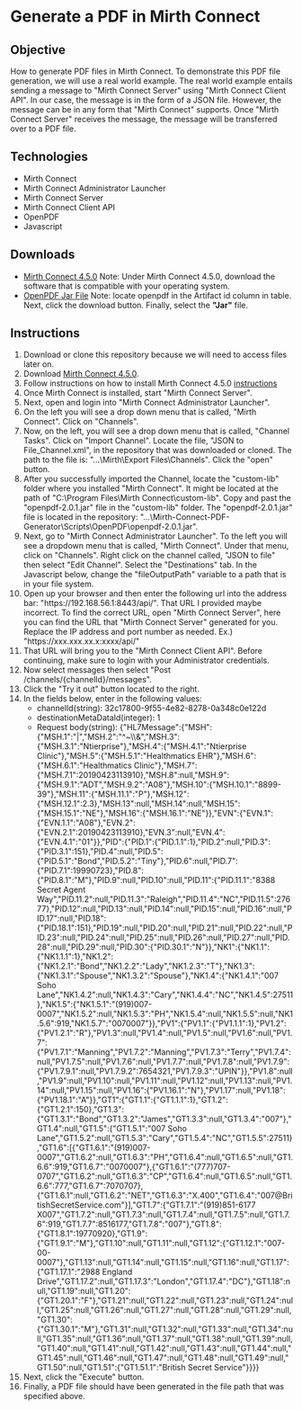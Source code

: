 <h1>Generate a PDF in Mirth Connect</h1>
<h2>Objective</h2>
<p>How to generate PDF files in Mirth Connect. To demonstrate this PDF file generation, we will use a real world example. The real world example entails sending a message to "Mirth Connect Server" using "Mirth Connect Client API". In our case, the message is in the form of a JSON file. However, the message can be in any form that "Mirth Connect" supports. Once "Mirth Connect Server" receives the message, the message will be transferred over to a PDF file.</p>
<h2>Technologies</h2>
<ul>
  <li>Mirth Connect</li>
  <li>Mirth Connect Administrator Launcher</li>
  <li>Mirth Connect Server</li>
  <li>Mirth Connect Client API</li>
  <li>OpenPDF</li>
  <li>Javascript</li>  
</ul>
<h2>Downloads</h2>
<ul>
  <li><a href="https://www.nextgen.com/solutions/interoperability/mirth-integration-engine/mirth-connect-downloads" target="_blank">Mirth Connect 4.5.0</a> Note: Under Mirth Connect 4.5.0, download the software that is compatible with your operating system.
 </li>
  <li><a href="https://search.maven.org/search?q=g:com.github.librepdf" target="_blank">OpenPDF Jar File</a> Note: locate openpdf in the Artifact id column in table. Next, click the download button. Finally, select the <b>"Jar"</b> file.</li>
</ul>
<h2>Instructions</h2>
<ol>
  <li>Download or clone this repository because we will need to access files later on.</li>
  <li>Download <a href="https://www.nextgen.com/solutions/interoperability/mirth-integration-engine/mirth-connect-downloads" target="_blank">Mirth Connect 4.5.0</a>.</li>
  <li>Follow instructions on how to install Mirth Connect 4.5.0 <a href="https://docs.nextgen.com/bundle/Mirth_User_Guide_4_5/page/connect/connect/topics/t_Download_and_Installation_connect_ug.html" target="_blank">instructions</a></li>
  <li>Once Mirth Connect is installed, start "Mirth Connect Server".</li>
  <li>Next, open and login into "Mirth Connect Administrator Launcher".</li>
  <li>On the left you will see a drop down menu that is called, "Mirth Connect". Click on "Channels".</li>
  <li>Now, on the left, you will see a drop down menu that is called, "Channel Tasks". Click on "Import Channel". Locate the file, "JSON to File_Channel.xml", in the repository that was downloaded or cloned. The path to the file is: "...\Mirth\Export Files\Channels". Click the "open" button.</li>
  <li>After you successfully imported the Channel, locate the "custom-lib" folder where you installed "Mirth Connect". It might be located at the path of "C:\Program Files\Mirth Connect\custom-lib". Copy and past the "openpdf-2.0.1.jar" file in the "custom-lib" folder. The "openpdf-2.0.1.jar" file is located in the repository: "...\Mirth-Connect-PDF-Generator\Scripts\OpenPDF\openpdf-2.0.1.jar".</li>
  <li>Next, go to "Mirth Connect Administrator Launcher". To the left you will see a dropdown menu that is called, "Mirth Connect". Under that menu, click on "Channels". Right click on the channel called, "JSON to file" then select "Edit Channel". Select the "Destinations" tab. In the Javascript below, change the "fileOutputPath" variable to a path that is in your file system.</li>
  <li>Open up your browser and then enter the following url into the address bar: "https://192.168.56.1:8443/api/". That URL I provided maybe incorrect. To find the correct URL, open "Mirth Connect Server", here you can find the URL that "Mirth Connect Server" generated for you. Replace the IP address and port number as needed. Ex.) "https://xxx.xxx.xx.x:xxxx/api/"</li>
  <li>That URL will bring you to the "Mirth Connect Client API". Before continuing, make sure to login with your Administrator credentials.</li>
  <li>Now select messages then select "Post /channels/{channelId}/messages".</li>
  <li>Click the "Try it out" button located to the right.</li>
  <li>In the fields below, enter in the following values: 
    <ul>
      <li>channelId(string): 32c17800-9f55-4e82-8278-0a348c0e122d</li>
      <li>destinationMetaDataId(integer): 1</li>
      <li>Request body(string): {"HL7Message":{"MSH":{"MSH.1":"|","MSH.2":"^~\\&","MSH.3":{"MSH.3.1":"Ntierprise"},"MSH.4":{"MSH.4.1":"Ntierprise Clinic"},"MSH.5":{"MSH.5.1":"Healthmatics EHR"},"MSH.6":{"MSH.6.1":"Healthmatics Clinic"},"MSH.7":{"MSH.7.1":20190423113910},"MSH.8":null,"MSH.9":{"MSH.9.1":"ADT","MSH.9.2":"A08"},"MSH.10":{"MSH.10.1":"8899-39"},"MSH.11":{"MSH.11.1":"P"},"MSH.12":{"MSH.12.1":2.3},"MSH.13":null,"MSH.14":null,"MSH.15":{"MSH.15.1":"NE"},"MSH.16":{"MSH.16.1":"NE"}},"EVN":{"EVN.1":{"EVN.1.1":"A08"},"EVN.2":{"EVN.2.1":20190423113910},"EVN.3":null,"EVN.4":{"EVN.4.1":"01"}},"PID":{"PID.1":{"PID.1.1":1},"PID.2":null,"PID.3":{"PID.3.1":151},"PID.4":null,"PID.5":{"PID.5.1":"Bond","PID.5.2":"Tiny"},"PID.6":null,"PID.7":{"PID.7.1":19990723},"PID.8":{"PID.8.1":"M"},"PID.9":null,"PID.10":null,"PID.11":{"PID.11.1":"8388 Secret Agent Way","PID.11.2":null,"PID.11.3":"Raleigh","PID.11.4":"NC","PID.11.5":27677},"PID.12":null,"PID.13":null,"PID.14":null,"PID.15":null,"PID.16":null,"PID.17":null,"PID.18":{"PID.18.1":151},"PID.19":null,"PID.20":null,"PID.21":null,"PID.22":null,"PID.23":null,"PID.24":null,"PID.25":null,"PID.26":null,"PID.27":null,"PID.28":null,"PID.29":null,"PID.30":{"PID.30.1":"N"}},"NK1":{"NK1.1":{"NK1.1.1":1},"NK1.2":{"NK1.2.1":"Bond","NK1.2.2":"Lady","NK1.2.3":"T"},"NK1.3":{"NK1.3.1":"Spouse","NK1.3.2":"Spouse"},"NK1.4":{"NK1.4.1":"007 Soho Lane","NK1.4.2":null,"NK1.4.3":"Cary","NK1.4.4":"NC","NK1.4.5":27511},"NK1.5":{"NK1.5.1":"(919)007-0007","NK1.5.2":null,"NK1.5.3":"PH","NK1.5.4":null,"NK1.5.5":null,"NK1.5.6":919,"NK1.5.7":"0070007"}},"PV1":{"PV1.1":{"PV1.1.1":1},"PV1.2":{"PV1.2.1":"R"},"PV1.3":null,"PV1.4":null,"PV1.5":null,"PV1.6":null,"PV1.7":{"PV1.7.1":"Manning","PV1.7.2":"Manning","PV1.7.3":"Terry","PV1.7.4":null,"PV1.7.5":null,"PV1.7.6":null,"PV1.7.7":null,"PV1.7.8":null,"PV1.7.9":{"PV1.7.9.1":null,"PV1.7.9.2":7654321,"PV1.7.9.3":"UPIN"}},"PV1.8":null,"PV1.9":null,"PV1.10":null,"PV1.11":null,"PV1.12":null,"PV1.13":null,"PV1.14":null,"PV1.15":null,"PV1.16":{"PV1.16.1":"N"},"PV1.17":null,"PV1.18":{"PV1.18.1":"A"}},"GT1":{"GT1.1":{"GT1.1.1":1},"GT1.2":{"GT1.2.1":150},"GT1.3":{"GT1.3.1":"Bond","GT1.3.2":"James","GT1.3.3":null,"GT1.3.4":"007"},"GT1.4":null,"GT1.5":{"GT1.5.1":"007 Soho Lane","GT1.5.2":null,"GT1.5.3":"Cary","GT1.5.4":"NC","GT1.5.5":27511},"GT1.6":[{"GT1.6.1":"(919)007-0007","GT1.6.2":null,"GT1.6.3":"PH","GT1.6.4":null,"GT1.6.5":null,"GT1.6.6":919,"GT1.6.7":"0070007"},{"GT1.6.1":"(777)707-0707","GT1.6.2":null,"GT1.6.3":"CP","GT1.6.4":null,"GT1.6.5":null,"GT1.6.6":777,"GT1.6.7":7070707},{"GT1.6.1":null,"GT1.6.2":"NET","GT1.6.3":"X.400","GT1.6.4":"007@BritishSecretService.com"}],"GT1.7":{"GT1.7.1":"(919)851-6177 X007","GT1.7.2":null,"GT1.7.3":null,"GT1.7.4":null,"GT1.7.5":null,"GT1.7.6":919,"GT1.7.7":8516177,"GT1.7.8":"007"},"GT1.8":{"GT1.8.1":19770920},"GT1.9":{"GT1.9.1":"M"},"GT1.10":null,"GT1.11":null,"GT1.12":{"GT1.12.1":"007-00-0007"},"GT1.13":null,"GT1.14":null,"GT1.15":null,"GT1.16":null,"GT1.17":{"GT1.17.1":"2988 England Drive","GT1.17.2":null,"GT1.17.3":"London","GT1.17.4":"DC"},"GT1.18":null,"GT1.19":null,"GT1.20":{"GT1.20.1":"F"},"GT1.21":null,"GT1.22":null,"GT1.23":null,"GT1.24":null,"GT1.25":null,"GT1.26":null,"GT1.27":null,"GT1.28":null,"GT1.29":null,"GT1.30":{"GT1.30.1":"M"},"GT1.31":null,"GT1.32":null,"GT1.33":null,"GT1.34":null,"GT1.35":null,"GT1.36":null,"GT1.37":null,"GT1.38":null,"GT1.39":null,"GT1.40":null,"GT1.41":null,"GT1.42":null,"GT1.43":null,"GT1.44":null,"GT1.45":null,"GT1.46":null,"GT1.47":null,"GT1.48":null,"GT1.49":null,"GT1.50":null,"GT1.51":{"GT1.51.1":"British Secret Service"}}}}</li>
    </ul> 
  <li>Next, click the "Execute" button.</li>
  <li>Finally, a PDF file should have been generated in the file path that was specified above.</li>
</ol>